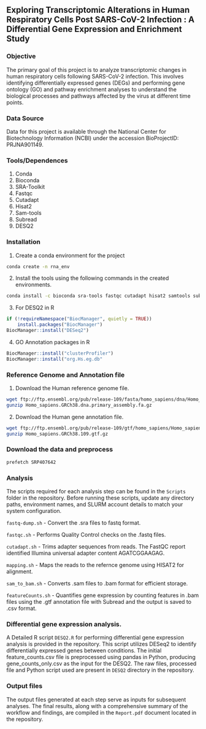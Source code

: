 ## Exploring Transcriptomic Alterations in Human Respiratory Cells Post SARS-CoV-2 Infection : A Differential Gene Expression and Enrichment Study

### Objective 
The primary goal of this project is to analyze transcriptomic changes in human respiratory cells following SARS-CoV-2 infection. This involves identifying differentially expressed genes (DEGs) and performing gene ontology (GO) and pathway enrichment analyses to understand the biological processes and pathways affected by the virus at different time points.

### Data Source
Data for this project is available through the National Center for Biotechnology Information (NCBI) under the accession BioProjectID: PRJNA901149.

### Tools/Dependences
1. Conda
2. Bioconda
3. SRA-Toolkit
4. Fastqc
5. Cutadapt
6. Hisat2
7. Sam-tools
8. Subread
9. DESQ2

### Installation
1. Create a conda environment for the project
```bash
conda create -n rna_env
```
2. Install the tools using the following commands in the created environments.
```bash
conda install -c bioconda sra-tools fastqc cutadapt hisat2 samtools subread
```
3. For DESQ2 in R
```R
if (!requireNamespace("BiocManager", quietly = TRUE))
    install.packages("BiocManager")
BiocManager::install("DESeq2")
```
4. GO Annotation packages in R
```R
BiocManager::install("clusterProfiler")
BiocManager::install("org.Hs.eg.db"
```
### Reference Genome and Annotation file
1. Download the Human reference genome file.
```bash
wget ftp://ftp.ensembl.org/pub/release-109/fasta/homo_sapiens/dna/Homo_sapiens.GRCh38.dna.primary_assembly.fa.gz
gunzip Homo_sapiens.GRCh38.dna.primary_assembly.fa.gz
```
2. Download the Human gene annotation file. 
```bash
wget ftp://ftp.ensembl.org/pub/release-109/gtf/homo_sapiens/Homo_sapiens.GRCh38.109.gtf.gz
gunzip Homo_sapiens.GRCh38.109.gtf.gz 
``` 
### Download the data and preprocess
```bash
prefetch SRP407642
```
### Analysis
The scripts required for each analysis step can be found in the ```Scripts``` folder in the repository. Before running these scripts, update any directory paths, environment names, and SLURM account details to match your system configuration.

```fastq-dump.sh``` - Convert the .sra files to fastq format.

```fastqc.sh``` - Performs Quality Control checks on the .fastq files.

```cutadapt.sh``` - Trims adapter sequences from reads. The FastQC report identified Illumina universal adapter content AGATCGGAAGAG.

```mapping.sh``` - Maps the reads to the refernce genome using HISAT2 for alignment.

```sam_to_bam.sh``` - Converts .sam files to .bam format for efficient storage.

```featureCounts.sh``` - Quantifies gene expression by counting features in .bam files using the .gtf annotation file with Subread and the output is saved to .csv format.

### Differential gene expression analysis.
A Detailed R script ```DESQ2.R``` for performing differential gene expression analysis is provided in the repository. This script utilizes DESeq2 to identify differentially expressed genes between conditions. The initial feature_counts.csv file is preprocessed using pandas in Python, producing gene_counts_only.csv as the input for the DESQ2. The raw files, processed file and Python script used are present in ```DESQ2``` directory in the repository. 

### Output files
The output files generated at each step serve as inputs for subsequent analyses. The final results, along with a comprehensive summary of the workflow and findings, are compiled in the ```Report.pdf``` document located in the repository.

